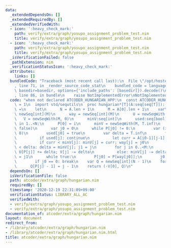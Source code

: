 ```yaml
---
data:
  _extendedDependsOn: []
  _extendedRequiredBy: []
  _extendedVerifiedWith:
  - icon: ':heavy_check_mark:'
    path: verify/extra/graph/yosupo_assignment_problem_test.nim
    title: verify/extra/graph/yosupo_assignment_problem_test.nim
  - icon: ':heavy_check_mark:'
    path: verify/extra/graph/yosupo_assignment_problem_test.nim
    title: verify/extra/graph/yosupo_assignment_problem_test.nim
  _isVerificationFailed: false
  _pathExtension: nim
  _verificationStatusIcon: ':heavy_check_mark:'
  attributes:
    links: []
  bundledCode: "Traceback (most recent call last):\n  File \"/opt/hostedtoolcache/Python/3.10.8/x64/lib/python3.10/site-packages/onlinejudge_verify/documentation/build.py\"\
    , line 71, in _render_source_code_stat\n    bundled_code = language.bundle(stat.path,\
    \ basedir=basedir, options={'include_paths': [basedir]}).decode()\n  File \"/opt/hostedtoolcache/Python/3.10.8/x64/lib/python3.10/site-packages/onlinejudge_verify/languages/nim.py\"\
    , line 86, in bundle\n    raise NotImplementedError\nNotImplementedError\n"
  code: "when not declared ATCODER_HUNGARIAN_HPP:\n  const ATCODER_HUNGARIAN_HPP*\
    \ = 1\n  import std/sequtils\n  proc hungarian*[T](A:seq[seq[T]]):(T, seq[int])\
    \ =\n    let\n      N = A.len + 1\n      M = A[0].len + 1\n    var\n      P =\
    \ newSeq[int](M)\n      way = newSeq[int](M)\n      U = newSeqWith(N, 0)\n   \
    \   V = newSeqWith(M, 0)\n      minV:seq[int]\n      used:seq[bool]\n    for i\
    \ in 1..<N:\n      P[0] = i\n      minV = newSeqWith(M, T.inf)\n      used = newSeqWith(M,\
    \ false)\n      var j0 = 0\n      while P[j0] != 0:\n        var (i0, j1) = (P[j0],\
    \ 0)\n        used[j0] = true\n        var delta = T.inf\n        for j in 1..<M:\n\
    \          if used[j]: continue\n          let curr = A[i0-1][j-1] - U[i0] - V[j]\n\
    \          if curr < minV[j]: minV[j] = curr; way[j] = j0\n          if minV[j]\
    \ < delta: delta = minV[j]; j1 = j\n        for j in 0..<M:\n          if used[j]:\
    \ U[P[j]] += delta; V[j] -= delta\n          else: minV[j] -= delta\n        j0\
    \ = j1\n      while true:\n        P[j0] = P[way[j0]];\n        j0 = way[j0];\n\
    \        if j0 == 0: break\n    var Q = newSeq[int](N - 1)\n    for j in 1..<M:\n\
    \      Q[P[j] - 1] = j - 1\n    return (-V[0], Q)\n"
  dependsOn: []
  isVerificationFile: false
  path: atcoder/extra/graph/hungarian.nim
  requiredBy: []
  timestamp: '2020-12-19 22:31:09+09:00'
  verificationStatus: LIBRARY_ALL_AC
  verifiedWith:
  - verify/extra/graph/yosupo_assignment_problem_test.nim
  - verify/extra/graph/yosupo_assignment_problem_test.nim
documentation_of: atcoder/extra/graph/hungarian.nim
layout: document
redirect_from:
- /library/atcoder/extra/graph/hungarian.nim
- /library/atcoder/extra/graph/hungarian.nim.html
title: atcoder/extra/graph/hungarian.nim
---
```

